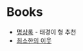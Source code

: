 # Books

- [명상록](https://www.yes24.com/Product/Goods/59463540) - 태경이 형 추천
- [최소한의 이웃](https://www.yes24.com/Product/Goods/112183927)